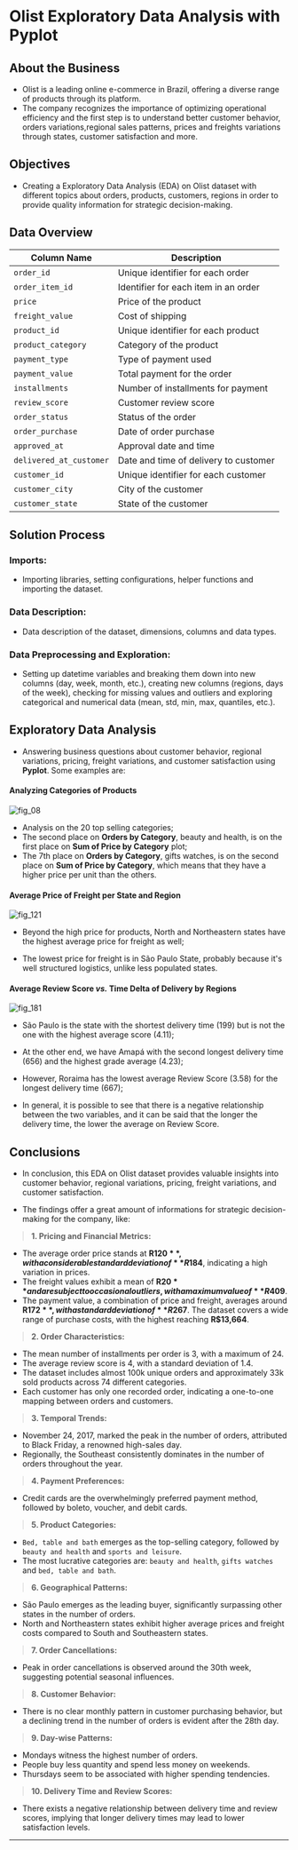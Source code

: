 # Olist Exploratory Data Analysis with Pyplot

## About the Business
- Olist is a leading online e-commerce in Brazil, offering a diverse range of products through its platform.
- The company recognizes the importance of optimizing operational efficiency and the first step is to understand better customer behavior, orders variations,regional sales patterns, prices and freights variations through states, customer satisfaction and more.

## Objectives
- Creating a Exploratory Data Analysis (EDA) on Olist dataset with different topics about orders, products, customers, regions in order to provide quality information for strategic decision-making.

## Data Overview

<div align="center">


| Column Name                | Description                          |
|----------------------------|--------------------------------------|
| `order_id`                 | Unique identifier for each order     |
| `order_item_id`            | Identifier for each item in an order |
| `price`                    | Price of the product                 |
| `freight_value`            | Cost of shipping                     |
| `product_id`               | Unique identifier for each product   |
| `product_category`         | Category of the product              |
| `payment_type`             | Type of payment used                 |
| `payment_value`            | Total payment for the order          |
| `installments`             | Number of installments for payment   |
| `review_score`             | Customer review score                |
| `order_status`             | Status of the order                  |
| `order_purchase`           | Date of order purchase               |
| `approved_at`              | Approval date and time               |
| `delivered_at_customer`    | Date and time of delivery to customer|
| `customer_id`              | Unique identifier for each customer  |
| `customer_city`            | City of the customer                 |
| `customer_state`           | State of the customer                |

</div>

## Solution Process

### **Imports:** 
- Importing libraries, setting configurations, helper functions and importing the dataset.

### **Data Description:** 
- Data description of the dataset, dimensions, columns and data types.

### **Data Preprocessing and Exploration:** 
- Setting up datetime variables and breaking them down into new columns (day, week, month, etc.), creating new columns (regions, days of the week), checking for missing values and outliers and exploring categorical and numerical data (mean, std, min, max, quantiles, etc.).

## **Exploratory Data Analysis** 
- Answering business questions about customer behavior, regional variations, pricing, freight variations, and customer satisfaction using **Pyplot**. Some examples are:

#### Analyzing Categories of Products

![fig_08](images/fig_08.png)

- Analysis on the 20 top selling categories;
- The second place on **Orders by Category**, beauty and health, is on the first place on **Sum of Price by Category** plot;
- The 7th place on **Orders by Category**, gifts watches, is on the second place on **Sum of Price by Category**, which means that they have a higher price per unit than the others.

#### Average Price of Freight per State and Region

![fig_121](images/fig_12.png)

- Beyond the high price for products, North and Northeastern states have the highest average price for freight as well;

- The lowest price for freight is in São Paulo State, probably because it's well structured logistics, unlike less populated states.

#### Average Review Score *vs.* Time Delta of Delivery by Regions

![fig_181](images/fig_181.png)

- São Paulo is the state with the shortest delivery time (199) but is not the one with the highest average score (4.11);

- At the other end, we have Amapá with the second longest delivery time (656) and the highest grade average (4.23);

- However, Roraima has the lowest average Review Score (3.58) for the longest delivery time (667);

- In general, it is possible to see that there is a negative relationship between the two variables, and it can be said that the longer the delivery time, the lower the average on Review Score.


## **Conclusions**

- In conclusion, this EDA on Olist dataset provides valuable insights into customer behavior, regional variations, pricing, freight variations, and customer satisfaction. 

- The findings offer a great amount of informations for strategic decision-making for the company, like:


> **1. Pricing and Financial Metrics:**
   - The average order price stands at **R$120**, with a considerable standard deviation of **R$184**, indicating a high variation in prices.
   - The freight values exhibit a mean of **R$20** and are subject to occasional outliers, with a maximum value of **R$409**.
   - The payment value, a combination of price and freight, averages around **R$172**, with a standard deviation of **R$267**. The dataset covers a wide range of purchase costs, with the highest reaching **R$13,664**.

> **2. Order Characteristics:**
   - The mean number of installments per order is 3, with a maximum of 24.
   - The average review score is 4, with a standard deviation of 1.4.
   - The dataset includes almost 100k unique orders and approximately 33k sold products across 74 different categories.
   - Each customer has only one recorded order, indicating a one-to-one mapping between orders and customers.

> **3. Temporal Trends:**
   - November 24, 2017, marked the peak in the number of orders, attributed to Black Friday, a renowned high-sales day.
   - Regionally, the Southeast consistently dominates in the number of orders throughout the year.

> **4. Payment Preferences:**
   - Credit cards are the overwhelmingly preferred payment method, followed by boleto, voucher, and debit cards.

> **5. Product Categories:**
   - `Bed, table and bath` emerges as the top-selling category, followed by `beauty and health` and `sports and leisure`.
   - The most lucrative categories are: `beauty and health`, `gifts watches` and `bed, table and bath`.

> **6. Geographical Patterns:**
   - São Paulo emerges as the leading buyer, significantly surpassing other states in the number of orders.
   - North and Northeastern states exhibit higher average prices and freight costs compared to South and Southeastern states.

> **7. Order Cancellations:**
   - Peak in order cancellations is observed around the 30th week, suggesting potential seasonal influences.

> **8. Customer Behavior:**
   - There is no clear monthly pattern in customer purchasing behavior, but a declining trend in the number of orders is evident after the 28th day.

> **9. Day-wise Patterns:**
   - Mondays witness the highest number of orders.
   - People buy less quantity and spend less money on weekends.
   - Thursdays seem to be associated with higher spending tendencies.

> **10. Delivery Time and Review Scores:**
   - There exists a negative relationship between delivery time and review scores, implying that longer delivery times may lead to lower satisfaction levels.

******
